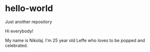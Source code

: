 # hello-world
Just another repository

Hi everybody!

My name is Nikolaj. I'm 25 year old Leffe who loves to be popped and celebrated.
